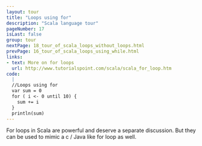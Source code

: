 ```yaml
---
layout: tour
title: "Loops using for"
description: "Scala language tour"
pageNumber: 17
isLast: false
group: tour
nextPage: 18_tour_of_scala_loops_without_loops.html
prevPage: 16_tour_of_scala_loops_using_while.html
links:
- text: More on for loops
  url: http://www.tutorialspoint.com/scala/scala_for_loop.htm
code:
  |
  //Loops using for  
  var sum = 0  
  for ( i <- 0 until 10) {  
    sum += i  
  }  
  println(sum)  
---
```


For loops in Scala are powerful and deserve a separate discussion. But they can be used to mimic a c / Java like for loop as well.